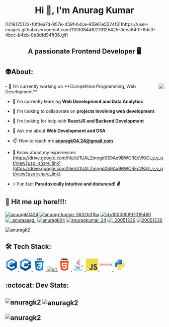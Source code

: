 <h1 align="center">Hi 👋, I'm Anurag Kumar</h1>
![219125122-f0f4ea7d-957e-459f-b4ce-95961e5524f3](https://user-images.githubusercontent.com/110308448/219125425-0eea64f0-6dc3-4bcc-b4bb-0b8dfd94ff36.gif)


<h2 align="center">A passionate Frontend Developer 🖥️</h2>
<h2 align="left"> 👽About: </h2>
<img align="right" src="
https://media4.giphy.com/media/gLWLC3fjwG56p3H4uC/giphy.gif?cid=ecf05e474yat6xyig8zhq0t6y657vqh91aob9s5k67r69cmi&rid=giphy.gif&ct=s">
- 🔭 I’m currently working on **Competitive Programming, Web Development**

- 🌱 I’m currently learning **Web Development and Data Analytics**

- 👯 I’m looking to collaborate on **projects involving web development**

- 🤝 I’m looking for help with **ReactJS and Backend Development**

- 💬 Ask me about **Web Development and DSA**

- 📫 How to reach me **anuragk04.24@gmail.com**

- 📄 Know about my experiences [https://drive.google.com/file/d/1UALZmngd0S9Ax9BWCREcVKiGi_y_y_qt/view?usp=share_link](https://drive.google.com/file/d/1UALZmngd0S9Ax9BWCREcVKiGi_y_y_qt/view?usp=share_link)

- ⚡ Fun fact **Paradoxically intuitive and distanced! ✌️**

<h2 align="left"> 💬 Hit me up here!!!: </h2>
<p align="left">
<a href="https://twitter.com/anuragk0424" target="blank"><img align="center" src="https://raw.githubusercontent.com/rahuldkjain/github-profile-readme-generator/master/src/images/icons/Social/twitter.svg" alt="anuragk0424" height="30" width="40" /></a>
<a href="https://linkedin.com/in/anurag-kumar-3632b31ba" target="blank"><img align="center" src="https://raw.githubusercontent.com/rahuldkjain/github-profile-readme-generator/master/src/images/icons/Social/linked-in-alt.svg" alt="anurag-kumar-3632b31ba" height="30" width="40" /></a>
<a href="https://fb.com/id=100005897019480" target="blank"><img align="center" src="https://raw.githubusercontent.com/rahuldkjain/github-profile-readme-generator/master/src/images/icons/Social/facebook.svg" alt="id=100005897019480" height="30" width="40" /></a>
<a href="https://instagram.com/_anuraaaag_" target="blank"><img align="center" src="https://raw.githubusercontent.com/rahuldkjain/github-profile-readme-generator/master/src/images/icons/Social/instagram.svg" alt="_anuraaaag_" height="30" width="40" /></a>
<a href="https://www.codechef.com/users/anuragk04" target="blank"><img align="center" src="https://cdn.jsdelivr.net/npm/simple-icons@3.1.0/icons/codechef.svg" alt="anuragk04" height="30" width="40" /></a>
<a href="https://www.hackerrank.com/anuragkumar_24" target="blank"><img align="center" src="https://raw.githubusercontent.com/rahuldkjain/github-profile-readme-generator/master/src/images/icons/Social/hackerrank.svg" alt="anuragkumar_24" height="30" width="40" /></a>
<a href="https://www.leetcode.com/_20051236" target="blank"><img align="center" src="https://raw.githubusercontent.com/rahuldkjain/github-profile-readme-generator/master/src/images/icons/Social/leet-code.svg" alt="_20051236" height="30" width="40" /></a>
<a href="https://auth.geeksforgeeks.org/user/20051236" target="blank"><img align="center" src="https://raw.githubusercontent.com/rahuldkjain/github-profile-readme-generator/master/src/images/icons/Social/geeks-for-geeks.svg" alt="20051236" height="30" width="40" /></a>
<p align="left"> <img src="https://komarev.com/ghpvc/?username=anuragk2&label=Profile%20views&color=0e75b6&style=flat" alt="anuragk2" /> </p>
</p>

<h2 align="left"> 🛠️ Tech Stack: </h2>
<p align="left"> <a href="https://www.cprogramming.com/" target="_blank" rel="noreferrer"> <img src="https://raw.githubusercontent.com/devicons/devicon/master/icons/c/c-original.svg" alt="c" width="40" height="40"/> </a> <a href="https://www.w3schools.com/cpp/" target="_blank" rel="noreferrer"> <img src="https://raw.githubusercontent.com/devicons/devicon/master/icons/cplusplus/cplusplus-original.svg" alt="cplusplus" width="40" height="40"/> </a> <a href="https://www.w3schools.com/css/" target="_blank" rel="noreferrer"> <img src="https://raw.githubusercontent.com/devicons/devicon/master/icons/css3/css3-original-wordmark.svg" alt="css3" width="40" height="40"/> </a> <a href="https://git-scm.com/" target="_blank" rel="noreferrer"> <img src="https://www.vectorlogo.zone/logos/git-scm/git-scm-icon.svg" alt="git" width="40" height="40"/> </a> <a href="https://www.w3.org/html/" target="_blank" rel="noreferrer"> <img src="https://raw.githubusercontent.com/devicons/devicon/master/icons/html5/html5-original-wordmark.svg" alt="html5" width="40" height="40"/> </a> <a href="https://www.java.com" target="_blank" rel="noreferrer"> <img src="https://raw.githubusercontent.com/devicons/devicon/master/icons/java/java-original.svg" alt="java" width="40" height="40"/> </a> <a href="https://developer.mozilla.org/en-US/docs/Web/JavaScript" target="_blank" rel="noreferrer"> <img src="https://raw.githubusercontent.com/devicons/devicon/master/icons/javascript/javascript-original.svg" alt="javascript" width="40" height="40"/> </a> <a href="https://www.oracle.com/" target="_blank" rel="noreferrer"> <img src="https://raw.githubusercontent.com/devicons/devicon/master/icons/oracle/oracle-original.svg" alt="oracle" width="40" height="40"/> </a> <a href="https://www.python.org" target="_blank" rel="noreferrer"> <img src="https://raw.githubusercontent.com/devicons/devicon/master/icons/python/python-original.svg" alt="python" width="40" height="40"/> </a> </p>

<h2 align="left"> :octocat: Dev Stats: <h2>
 
<p><img align="left" src="https://github-readme-stats.vercel.app/api/top-langs?username=anuragk2&show_icons=true&locale=en&layout=compact" alt="anuragk2" /></p>

<p>&nbsp;<img align="center" src="https://github-readme-stats.vercel.app/api?username=anuragk2&show_icons=true&locale=en" alt="anuragk2" /></p>

<p><img align="center" src="https://github-readme-streak-stats.herokuapp.com/?user=anuragk2&" alt="anuragk2" /></p>
